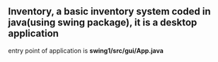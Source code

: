 ## Inventory, a basic inventory system coded in java(using swing package), it is a desktop application
entry point of application is **swing1/src/gui/App.java**
